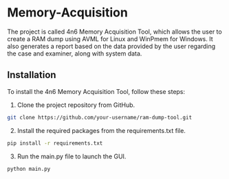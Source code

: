 # Memory-Acquisition

The project is called 4n6 Memory Acquisition Tool, which allows the user to create a RAM dump using AVML for Linux and WinPmem for Windows. It also generates a report based on the data provided by the user regarding the case and examiner, along with system data.

## Installation

To install the 4n6 Memory Acquisition Tool, follow these steps:

1. Clone the project repository from GitHub.
```sh
git clone https://github.com/your-username/ram-dump-tool.git
```

2. Install the required packages from the requirements.txt file.
```sh
pip install -r requirements.txt
```

3. Run the main.py file to launch the GUI.
```sh
python main.py
```

